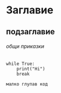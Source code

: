 # Заглавие
## подзаглавие
###### общи приказки

```pycon
while True:
    print("Hi")
    break
```

```
малко глупав код
```
